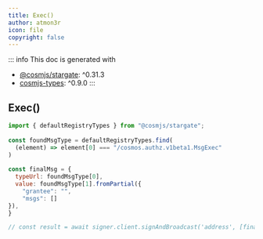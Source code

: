 ```yaml
---
title: Exec()
author: atmon3r
icon: file
copyright: false
---
```


::: info
This doc is generated with 
- [@cosmjs/stargate](https://www.npmjs.com/package/@cosmjs/stargate): ^0.31.3
- [cosmjs-types](https://www.npmjs.com/package/cosmjs-types): ^0.9.0
:::
  
## Exec()
 
```js
import { defaultRegistryTypes } from "@cosmjs/stargate";
 
const foundMsgType = defaultRegistryTypes.find(
  (element) => element[0] === "/cosmos.authz.v1beta1.MsgExec"
)
  
const finalMsg = {
  typeUrl: foundMsgType[0],
  value: foundMsgType[1].fromPartial({
    "grantee": "",
    "msgs": []
}),
}

// const result = await signer.client.signAndBroadcast('address', [finalMsg], "auto", "")
 
```
   
